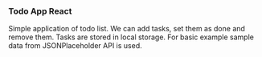 ### Todo App React

Simple application of todo list. We can add tasks, set them as done and remove them. Tasks are stored in local storage. For basic example sample data from JSONPlaceholder API is used.